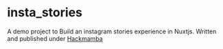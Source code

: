 # insta_stories

A demo project to Build an instagram stories experience in Nuxtjs. Written and published under [Hackmamba](https://content.hackmamba.io/)